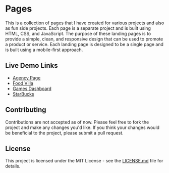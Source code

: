 # Pages

This is a collection of pages that I have created for various projects and also as fun side projects. Each page is a separate project and is built using HTML, CSS, and JavaScript. The purpose of these landing pages is to provide a simple, clean, and responsive design that can be used to promote a product or service. Each landing page is designed to be a single page and is built using a mobile-first approach.

## Live Demo Links

- [Agency Page](https://ggsingla.github.io/pages/Agency%20Page/)
- [Food Villa](https://ggsingla.github.io/pages/FoodVilla/)
- [Games Dashboard](https://ggsingla.github.io/pages/Games-Dashboard/)
- [StarBucks](https://ggsingla.github.io/pages/StarBucks/)

## Contributing

Contributions are not accepted as of now. Please feel free to fork the project and make any changes you'd like. If you think your changes would be beneficial to the project, please submit a pull request.

## License

This project is licensed under the MIT License - see the [LICENSE.md](LICENSE.md) file for details.
